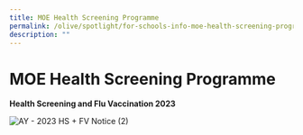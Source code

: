 ```yaml
---
title: MOE Health Screening Programme
permalink: /olive/spotlight/for-schools-info-moe-health-screening-programme/
description: ""
---
```

MOE Health Screening Programme
==============================

  

**Health Screening and Flu Vaccination 2023**

![AY - 2023 HS + FV Notice (2)](https://academyofsingaporeteachers.moe.edu.sg/images/librariesprovider8/olive-staff-well-being/ay---2023-hs-fv-notice-(2).png?sfvrsn=df97d5fa_0&MaxWidth=1200&MaxHeight=800&ScaleUp=false&Quality=High&Method=ResizeFitToAreaArguments&Signature=81404EF1311FDBDC5D4A2F619166B8136DB7AFC9 "AY - 2023 HS + FV Notice (2)")